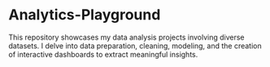 # Analytics-Playground
This repository showcases my data analysis projects involving diverse datasets. I delve into data preparation, cleaning, modeling, and the creation of interactive dashboards to extract meaningful insights.
